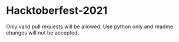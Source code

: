 # Hacktoberfest-2021
Only valid pull requests will be allowed. Use python only and readme changes will not be accepted.
